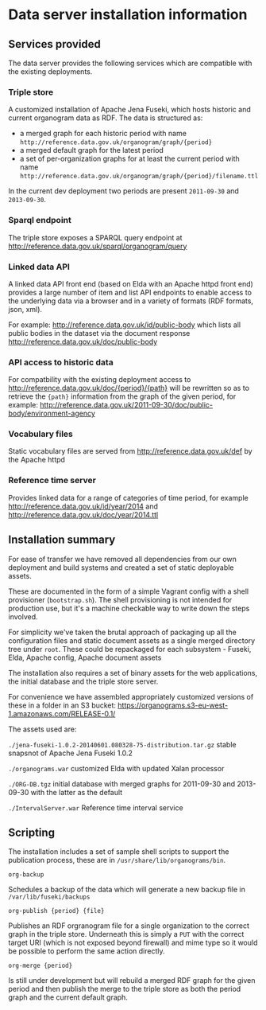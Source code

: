 # Data server installation information

## Services provided

The data server provides the following services which are compatible with the existing deployments.

### Triple store

A customized installation of Apache Jena Fuseki, which hosts historic and current organogram data as RDF.  The data is structured as:

   * a merged graph for each historic period with name `http://reference.data.gov.uk/organogram/graph/{period}`
   * a merged default graph for the latest period
   * a set of per-organization graphs for at least the current period with name `http://reference.data.gov.uk/organogram/graph/{period}/filename.ttl`

In the current dev deployment two periods are present `2011-09-30` and `2013-09-30`.

### Sparql endpoint

The triple store exposes a SPARQL query endpoint at http://reference.data.gov.uk/sparql/organogram/query

### Linked data API

A linked data API front end (based on Elda with an Apache httpd front end) provides a large number of item and list API endpoints to enable access to the underlying data via a browser and in a variety of formats (RDF formats, json, xml).

For example:  http://reference.data.gov.uk/id/public-body which lists all public bodies in the dataset via the document response http://reference.data.gov.uk/doc/public-body

### API access to historic data

For compatbility with the existing deployment access to http://reference.data.gov.uk/doc/{period}/{path} will be rewritten so as to retrieve the `{path}` information from the graph of the given period, for example: http://reference.data.gov.uk/2011-09-30/doc/public-body/environment-agency

### Vocabulary files

Static vocabulary files are served from http://reference.data.gov.uk/def by the Apache httpd

### Reference time server

Provides linked data for a range of categories of time period, for example http://reference.data.gov.uk/id/year/2014 and http://reference.data.gov.uk/doc/year/2014.ttl

## Installation summary

For ease of transfer we have removed all dependencies from our own deployment and build systems and created a set of static deployable assets.

These are documented in the form of a simple Vagrant config with a shell provisioner (`bootstrap.sh`). The shell provisioning is not intended for production use, but it's a machine checkable way to write down the steps involved.

For simplicity we've taken the brutal approach of packaging up all the configuration files and static document assets as a single merged directory tree under `root`. These could be repackaged for each subsystem - Fuseki, Elda, Apache config, Apache document assets

The installation also requires a set of binary assets for the web applications, the initial database and the triple store server.

For convenience we have assembled appropriately customized versions of these in a folder in an S3 bucket: https://organograms.s3-eu-west-1.amazonaws.com/RELEASE-0.1/

The assets used are:

`./jena-fuseki-1.0.2-20140601.080328-75-distribution.tar.gz`
    stable snapsnot of Apache Jena Fuseki 1.0.2

`./organograms.war`
   customized Elda with updated Xalan processor

`./ORG-DB.tgz`
   initial database with merged graphs for 2011-09-30 and 2013-09-30 with the latter as the default

`./IntervalServer.war`
   Reference time interval service

## Scripting

The installation includes a set of sample shell scripts to support the publication process, these are in `/usr/share/lib/organograms/bin`.

`org-backup` 

Schedules a backup of the data which will generate a new backup file in `/var/lib/fuseki/backups`

`org-publish {period} {file}`

Publishes an RDF orgranogram file for a single organization to the correct graph in the triple store.  Underneath this is simply a `PUT` with the correct target URI (which is not exposed beyond firewall) and mime type so it would be possible to perform the same action directly.

`org-merge {period}`

Is still under development but will rebuild a merged RDF graph for the given period and then publish the merge to the triple store as both the period graph and the current default graph.
